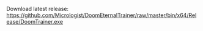 Download latest release: https://github.com/Micrologist/DoomEternalTrainer/raw/master/bin/x64/Release/DoomTrainer.exe
